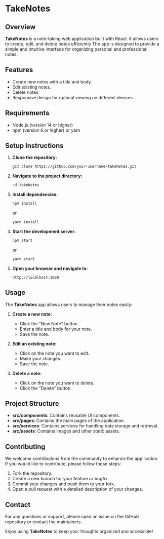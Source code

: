 # TakeNotes

## Overview
**TakeNotes** is a note-taking web application built with React. It allows users to create, edit, and delete notes efficiently The app is designed to provide a simple and intuitive interface for organizing personal and professional notes.

## Features
- Create new notes with a title and body.
- Edit existing notes.
- Delete notes.
- Responsive design for optimal viewing on different devices.

## Requirements
- Node.js (version 14 or higher)
- npm (version 6 or higher) or yarn

## Setup Instructions
1. **Clone the repository:**
    ```sh
    git clone https://github.com/your-username/takeNotes.git
    ```
2. **Navigate to the project directory:**
    ```sh
    cd takeNotes
    ```
3. **Install dependencies:**
    ```sh
    npm install
    ```
    or
    ```sh
    yarn install
    ```
4. **Start the development server:**
    ```sh
    npm start
    ```
    or
    ```sh
    yarn start
    ```
5. **Open your browser and navigate to:**
    ```
    http://localhost:3000
    ```

## Usage
The **TakeNotes** app allows users to manage their notes easily:
1. **Create a new note:**
    - Click the "New Note" button.
    - Enter a title and body for your note.
    - Save the note.

2. **Edit an existing note:**
    - Click on the note you want to edit.
    - Make your changes.
    - Save the note.

3. **Delete a note:**
    - Click on the note you want to delete.
    - Click the "Delete" button.

## Project Structure
- **src/components**: Contains reusable UI components.
- **src/pages**: Contains the main pages of the application.
- **src/services**: Contains services for handling data storage and retrieval.
- **src/assets**: Contains images and other static assets.

## Contributing
We welcome contributions from the community to enhance the application. If you would like to contribute, please follow these steps:
1. Fork the repository.
2. Create a new branch for your feature or bugfix.
3. Commit your changes and push them to your fork.
4. Open a pull request with a detailed description of your changes.



## Contact
For any questions or support, please open an issue on the GitHub repository or contact the maintainers.

Enjoy using **TakeNotes** to keep your thoughts organized and accessible!
